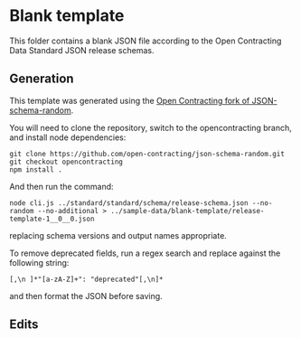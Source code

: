 # Blank template

This folder contains a blank JSON file according to the Open Contracting Data Standard JSON release schemas. 

## Generation

This template was generated using the [Open Contracting fork of JSON-schema-random](https://github.com/open-contracting/json-schema-random).

You will need to clone the repository, switch to the opencontracting branch, and install node dependencies:

```
git clone https://github.com/open-contracting/json-schema-random.git
git checkout opencontracting
npm install .
```

And then run the command:

```
node cli.js ../standard/standard/schema/release-schema.json --no-random --no-additional > ../sample-data/blank-template/release-template-1__0__0.json
```

replacing schema versions and output names appropriate. 

To remove deprecated fields, run a regex search and replace against the following string:

```
[,\n ]*"[a-zA-Z]+": "deprecated"[,\n]*
```

and then format the JSON before saving.

## Edits

